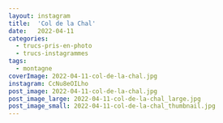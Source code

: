 ```yaml
---
layout: instagram
title:  'Col de la Chal'
date:   2022-04-11
categories: 
  - trucs-pris-en-photo
  - trucs-instagrammes
tags:
  - montagne
coverImage: 2022-04-11-col-de-la-chal.jpg
instagram: CcNu8eOILho
post_image: 2022-04-11-col-de-la-chal.jpg
post_image_large: 2022-04-11-col-de-la-chal_large.jpg
post_image_small: 2022-04-11-col-de-la-chal_thumbnail.jpg
---
```



